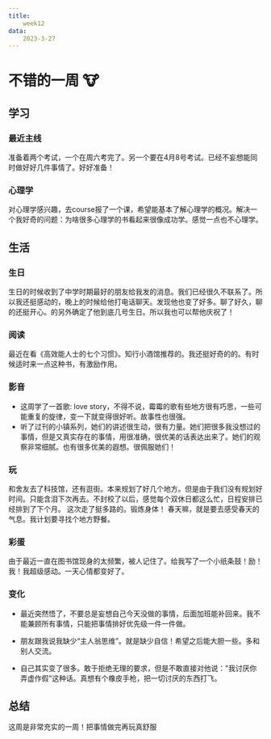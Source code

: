 ```yaml
---
title:
    week12
data: 
    2023-3-27
---
```

# 不错的一周 :cow:
## 学习 
### 最近主线
准备着两个考试，一个在周六考完了。另一个要在4月8号考试。已经不妄想能同时做好好几件事情了。好好准备！
### 心理学
对心理学感兴趣，去course报了一个课，希望能基本了解心理学的概况。解决一个我好奇的问题：为啥很多心理学的书看起来很像成功学。感觉一点也不心理学。

## 生活

### 生日
生日的时候收到了中学时期最好的朋友给我发的消息。我们已经很久不联系了。所以我还挺感动的，晚上的时候给他打电话聊天。发现他也变了好多。聊了好久，聊的还挺开心。的另外确定了他到底几号生日。所以我也可以帮他庆祝了！

### 阅读
最近在看《高效能人士的七个习惯》。知行小酒馆推荐的。我还挺好奇的的。有时候适时来一点这种书，有激励作用。

### 影音
* 这周学了一首歌: love story，不得不说，霉霉的歌有些地方很有巧思，一些可能重复的旋律，变一下就变得很好听。故事性也很强。
* 听了过刊的小镇系列，她们的讲述很生动，很有力量。她们把很多我没想过的事情，但是又真实存在的事情，用很准确，很优美的话表达出来了。她们的观察非常细腻。也有很多优美的遐想。很佩服她们！

### 玩
和舍友去了科技馆，还有逛街。本来规划了好几个地方。但是由于我们没有规划好时间。只能含泪下次再去。不封校了以后，感觉每个双休日都这么忙，日程安排已经排到了下个月。
这次走了挺多路的。锻炼身体！
春天嘛，就是要去感受春天的气息。我计划要寻找个地方野餐。

### 彩蛋
由于最近一直在图书馆现身的太频繁，被人记住了。给我写了一个小纸条鼓！励！我！我超级感动。一天心情都变好了。

### 变化
* 最近突然悟了，不要总是妄想自己今天没做的事情，后面加班能补回来。我不能兼顾所有事情，只能把事情排好优先级一件一件做。

* 朋友跟我说我缺少“主人翁思维”。就是缺少自信！希望之后能大胆一些。多和别人交流。

* 自己其实变了很多。敢于拒绝无理的要求，但是不敢直接对他说："我讨厌你弄虚作假"这种话。真想有个橡皮手枪，把一切讨厌的东西打飞。

## 总结
这周是非常充实的一周！把事情做完再玩真舒服